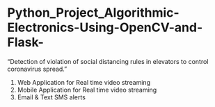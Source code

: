 # Python_Project_Algorithmic-Electronics-Using-OpenCV-and-Flask-
“Detection of violation of social distancing rules in elevators to control
coronavirus spread.”
1. Web Application for Real time video streaming
2. Mobile Application for Real time video streaming
3. Email & Text SMS alerts
